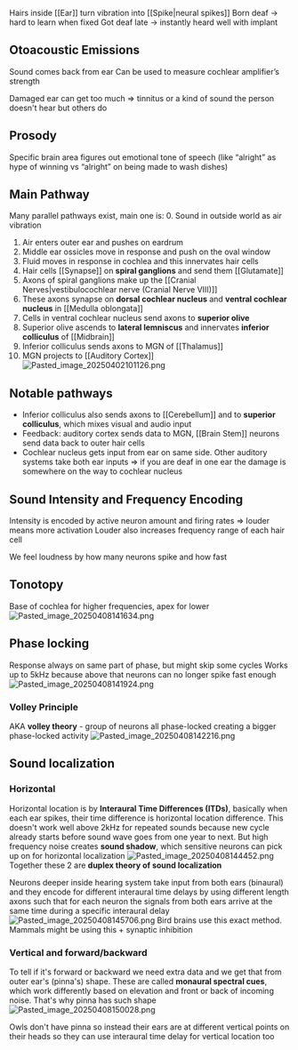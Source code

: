 Hairs inside \[\[Ear]] turn vibration into \[\[Spike|neural spikes]]
Born deaf -> hard to learn when fixed
Got deaf late -> instantly heard well with implant

## Otoacoustic Emissions

Sound comes back from ear
Can be used to measure cochlear amplifier’s strength

Damaged ear can get too much => tinnitus or a kind of sound the person doesn't hear but others do

## Prosody

Specific brain area figures out emotional tone of speech (like “alright” as hype of winning vs “alright” on being made to wash dishes)

## Main Pathway

Many parallel pathways exist, main one is:
0\. Sound in outside world as air vibration

1. Air enters outer ear and pushes on eardrum
2. Middle ear ossicles move in response and push on the oval window
3. Fluid moves in response in cochlea and this innervates hair cells
4. Hair cells \[\[Synapse]] on **spiral ganglions** and send them \[\[Glutamate]]
5. Axons of spiral ganglions make up the \[\[Cranial Nerves|vestibulocochlear nerve (Cranial Nerve VIII)]]
6. These axons synapse on **dorsal cochlear nucleus** and **ventral cochlear nucleus** in \[\[Medulla oblongata]]
7. Cells in ventral cochlear nucleus send axons to **superior olive**
8. Superior olive ascends to **lateral lemniscus** and innervates **inferior colliculus** of \[\[Midbrain]]
9. Inferior colliculus sends axons to MGN of \[\[Thalamus]]
10. MGN projects to \[\[Auditory Cortex]]
    ![Pasted\_image\_20250402101126.png](pasted_image_20250402101126.png)

## Notable pathways

* Inferior colliculus also sends axons to \[\[Cerebellum]] and to **superior colliculus**, which mixes visual and audio input
* Feedback: auditory cortex sends data to MGN, \[\[Brain Stem]] neurons send data back to outer hair cells
* Cochlear nucleus gets input from ear on same side. Other auditory systems take both ear inputs => if you are deaf in one ear the damage is somewhere on the way to cochlear nucleus

## Sound Intensity and Frequency Encoding

Intensity is encoded by active neuron amount and firing rates => louder means more activation
Louder also increases frequency range of each hair cell

We feel loudness by how many neurons spike and how fast

## Tonotopy

Base of cochlea for higher frequencies, apex for lower
![Pasted\_image\_20250408141634.png](pasted_image_20250408141634.png)

## Phase locking

Response always on same part of phase, but might skip some cycles
Works up to 5kHz because above that neurons can no longer spike fast enough
![Pasted\_image\_20250408141924.png](pasted_image_20250408141924.png)

### Volley Principle

AKA **volley theory** - group of neurons all phase-locked creating a bigger phase-locked activity
![Pasted\_image\_20250408142216.png](pasted_image_20250408142216.png)

## Sound localization

### Horizontal

Horizontal location is by **Interaural Time Differences (ITDs)**, basically when each ear spikes, their time difference is horizontal location difference. This doesn't work well above 2kHz for repeated sounds because new cycle already starts before sound wave goes from one year to next.
But high frequency noise creates **sound shadow**, which sensitive neurons can pick up on for horizontal localization
![Pasted\_image\_20250408144452.png](pasted_image_20250408144452.png)
Together these 2 are **duplex theory of sound localization**

Neurons deeper inside hearing system take input from both ears (binaural) and they encode for different interaural time delays by using different length axons such that for each neuron the signals from both ears arrive at the same time during a specific interaural delay
![Pasted\_image\_20250408145706.png](pasted_image_20250408145706.png)
Bird brains use this exact method.
Mammals might be using this + synaptic inhibition

### Vertical and forward/backward

To tell if it's forward or backward we need extra data and we get that from outer ear's (pinna's) shape. These are called **monaural spectral cues**, which work differently based on elevation and front or back of incoming noise. That's why pinna has such shape
![Pasted\_image\_20250408150028.png](pasted_image_20250408150028.png)

Owls don't have pinna so instead their ears are at different vertical points on their heads so they can use interaural time delay for vertical location too
